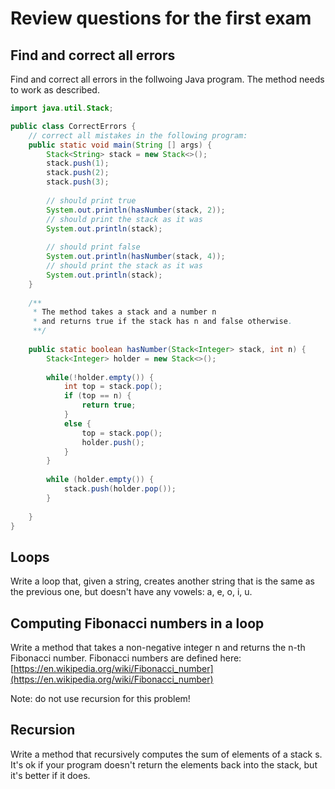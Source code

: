 # Review questions for the first exam

## Find and correct all errors
Find and correct all errors in the follwoing
Java program. The method needs to work as described.
```java
import java.util.Stack;

public class CorrectErrors {
    // correct all mistakes in the following program:
    public static void main(String [] args) {
    	Stack<String> stack = new Stack<>();
    	stack.push(1);
    	stack.push(2);
    	stack.push(3);
    	
    	// should print true
    	System.out.println(hasNumber(stack, 2));
    	// should print the stack as it was
    	System.out.println(stack);
    	
    	// should print false
    	System.out.println(hasNumber(stack, 4));
    	// should print the stack as it was
    	System.out.println(stack);
    }
    
    /**
     * The method takes a stack and a number n
     * and returns true if the stack has n and false otherwise.
     **/
    
    public static boolean hasNumber(Stack<Integer> stack, int n) {
    	Stack<Integer> holder = new Stack<>();
    	
    	while(!holder.empty()) {
    		int top = stack.pop();
    		if (top == n) {
    			return true;
    		}
    		else {
    			top = stack.pop();
    			holder.push();
    		}
    	}
    	
    	while (holder.empty()) {
    		stack.push(holder.pop());
    	}
    	
    }
}

```

## Loops
Write a loop that, given a string, creates another
string that is the same as the previous one, but doesn't have
any vowels: a, e, o, i, u. 


## Computing Fibonacci numbers in a loop
Write a method that takes a non-negative integer n
and returns the n-th Fibonacci number.
Fibonacci numbers are defined here:
[https://en.wikipedia.org/wiki/Fibonacci_number](https://en.wikipedia.org/wiki/Fibonacci_number)

Note: do not use recursion for this problem!

## Recursion

Write a method that recursively computes the sum
of elements of a stack s. It's ok if your program
doesn't return the elements back into the stack,
but it's better if it does. 